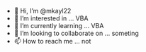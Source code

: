 - 👋 Hi, I’m @mkayl22
- 👀 I’m interested in ... VBA
- 🌱 I’m currently learning ... VBA
- 💞️ I’m looking to collaborate on ... someting
- 📫 How to reach me ... not

<!---
mkayl22/mkayl22 is a ✨ special ✨ repository because its `README.md` (this file) appears on your GitHub profile.
You can click the Preview link to take a look at your changes.
--->
